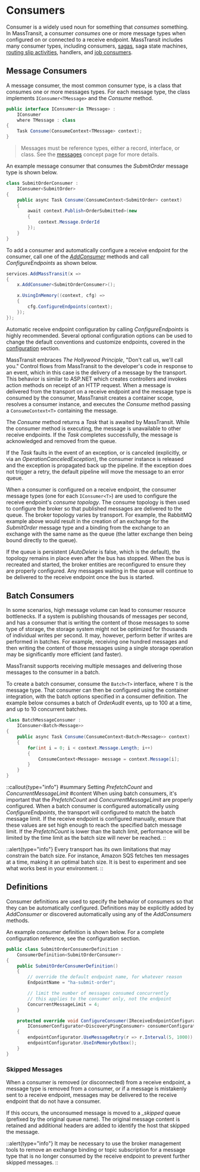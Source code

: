 # Consumers

Consumer is a widely used noun for something that _consumes_ something. In MassTransit, a consumer _consumes_ one or more message types when configured on or connected to a receive endpoint. MassTransit includes many consumer types, including consumers, [sagas](/documentation/patterns/saga), saga state machines, [routing slip activities](/documentation/patterns/routing-slip), handlers, and [job consumers](/documentation/patterns/job-consumers).

## Message Consumers

A message consumer, the most common consumer type, is a class that consumes one or more messages types. For each message type, the class implements `IConsumer<TMessage>` and the _Consume_ method.

```csharp
public interface IConsumer<in TMessage> :
    IConsumer
    where TMessage : class
{
    Task Consume(ConsumeContext<TMessage> context);
}
```

> Messages must be reference types, either a record, interface, or class. See the [messages](messages) concept page for more details. 

An example message consumer that consumes the _SubmitOrder_ message type is shown below.

```csharp
class SubmitOrderConsumer :
    IConsumer<SubmitOrder>
{
    public async Task Consume(ConsumeContext<SubmitOrder> context)
    {
        await context.Publish<OrderSubmitted>(new
        {
            context.Message.OrderId
        });
    }
}
```

To add a consumer and automatically configure a receive endpoint for the consumer, call one of the [_AddConsumer_](/documentation/configuration/consumers) methods and call _ConfigureEndpoints_ as shown below.

```csharp
services.AddMassTransit(x =>
{
    x.AddConsumer<SubmitOrderConsumer>();

    x.UsingInMemory((context, cfg) =>
    {
        cfg.ConfigureEndpoints(context);
    });
});
```

Automatic receive endpoint configuration by calling _ConfigureEndpoints_ is highly recommended. Several optional configuration options can be used to change the default conventions and customize endpoints, covered in the [configuration](/documentation/configuration) section.

MassTransit embraces _The Hollywood Principle_, "Don't call us, we'll call you." Control flows from MassTransit to the developer's code in response to an event, which in this case is the delivery of a message by the transport. This behavior is similar to ASP.NET which creates controllers and invokes action methods on receipt of an HTTP request. When a message is delivered from the transport on a receive endpoint and the message type is consumed by the consumer, MassTransit creates a container scope, resolves a consumer instance, and executes the _Consume_ method passing a `ConsumeContext<T>` containing the message.

The _Consume_ method returns a _Task_ that is awaited by MassTransit. While the consumer method is executing, the message is unavailable to other receive endpoints. If the _Task_ completes successfully, the message is acknowledged and removed from the queue.

If the _Task_ faults in the event of an exception, or is canceled (explicitly, or via an _OperationCanceledException_), the consumer instance is released and the exception is propagated back up the pipeline. If the exception does not trigger a retry, the default pipeline will move the message to an error queue.

When a consumer is configured on a receive endpoint, the consumer message types (one for each `IConsumer<T>`) are used to configure the receive endpoint's _consume topology_. The consume topology is then used to configure the broker so that published messages are delivered to the queue. The broker topology varies by transport. For example, the RabbitMQ example above would result in the creation of an exchange for the _SubmitOrder_ message type and a binding from the exchange to an exchange with the same name as the queue (the latter exchange then being bound directly to the queue).

If the queue is persistent (_AutoDelete_ is false, which is the default), the topology remains in place even after the bus has stopped. When the bus is recreated and started, the broker entities are reconfigured to ensure they are properly configured. Any messages waiting in the queue will continue to be delivered to the receive endpoint once the bus is started.

## Batch Consumers

In some scenarios, high message volume can lead to consumer resource bottlenecks. If a system is publishing thousands of messages per second, and has a consumer that is writing the content of those messages to some type of storage, the storage system might not be optimized for thousands of individual writes per second. It may, however, perform better if writes are performed in batches. For example, receiving one hundred messages and then writing the content of those messages using a single storage operation may be significantly more efficient (and faster).

MassTransit supports receiving multiple messages and delivering those messages to the consumer in a batch.

To create a batch consumer, consume the `Batch<T>` interface, where `T` is the message type. That consumer can then be configured using the container integration, with the batch options specified in a consumer definition. The example below consumes a batch of _OrderAudit_ events, up to 100 at a time, and up to 10 concurrent batches.

```csharp
class BatchMessageConsumer :
    IConsumer<Batch<Message>>
{
    public async Task Consume(ConsumeContext<Batch<Message>> context)
    {
        for(int i = 0; i < context.Message.Length; i++)
        {
            ConsumeContext<Message> message = context.Message[i];
        }
    }
}
```

::callout{type="info"}
#summary
Setting _PrefetchCount_ and _ConcurrentMessageLimit_
#content
When using batch consumers, it's important that the _PrefetchCount_ and _ConcurrentMessageLimit_ are properly configured. When a batch consumer is configured automatically using _ConfigureEndpoints_, the transport will configured to match the batch message limit. If the receive endpoint is configured manually, ensure that these values are set high enough to reach the specified batch message limit. If the _PrefetchCount_ is lower than the batch limit, performance will be limited by the time limit as the batch size will never be reached.
::

::alert{type="info"}
Every transport has its own limitations that may constrain the batch size. For instance, Amazon SQS fetches ten messages at a time, making it an optimal batch size. It is best to experiment and see what works best in your environment.
::

## Definitions

Consumer definitions are used to specify the behavior of consumers so that they can be automatically configured. Definitions may be explicitly added by _AddConsumer_ or discovered automatically using any of the _AddConsumers_ methods.

An example consumer definition is shown below. For a complete configuration reference, see the configuration section.

```csharp
public class SubmitOrderConsumerDefinition :
    ConsumerDefinition<SubmitOrderConsumer>
{
    public SubmitOrderConsumerDefinition()
    {
        // override the default endpoint name, for whatever reason
        EndpointName = "ha-submit-order";

        // limit the number of messages consumed concurrently
        // this applies to the consumer only, not the endpoint
        ConcurrentMessageLimit = 4;
    }

    protected override void ConfigureConsumer(IReceiveEndpointConfigurator endpointConfigurator,
        IConsumerConfigurator<DiscoveryPingConsumer> consumerConfigurator)
    {
        endpointConfigurator.UseMessageRetry(r => r.Interval(5, 1000));
        endpointConfigurator.UseInMemoryOutbox();
    }
}
```

### Skipped Messages

When a consumer is removed (or disconnected) from a receive endpoint, a message type is removed from a consumer, or if a message is mistakenly sent to a receive endpoint, messages may be delivered to the receive endpoint that do not have a consumer. 

If this occurs, the unconsumed message is moved to a *_skipped* queue (prefixed by the original queue name). The original message content is retained and additional headers are added to identify the host that skipped the message.

::alert{type="info"}
It may be necessary to use the broker management tools to remove an exchange binding or topic subscription for a message type that is no longer consumed by the receive endpoint to prevent further skipped messages.
::

